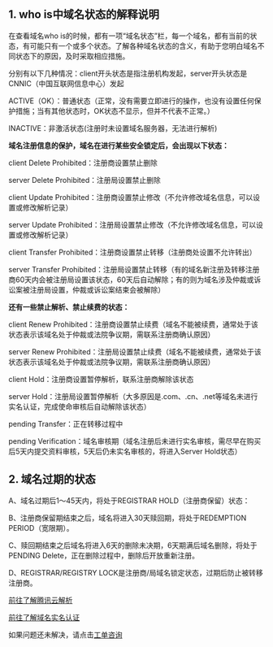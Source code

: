 ## 1. who is中域名状态的解释说明

   在查看域名who is的时候，都有一项“域名状态”栏，每一个域名，都有当前的状态，有可能只有一个或多个状态。了解各种域名状态的含义，有助于您明白域名不同状态下的原因，及时采取相应措施。

分别有以下几种情况：client开头状态是指注册机构发起，server开头状态是CNNIC（中国互联网信息中心）发起

ACTIVE（OK）：普通状态（正常，没有需要立即进行的操作，也没有设置任何保护措施；当有其他状态时，OK状态不显示，但并不代表不正常。）

INACTIVE：非激活状态(注册时未设置域名服务器，无法进行解析)

**域名注册信息的保护，域名在进行某些安全锁定后，会出现以下状态：**

client Delete Prohibited：注册商设置禁止删除

server Delete Prohibited：注册局设置禁止删除

client Update Prohibited：注册商设置禁止修改（不允许修改域名信息，可以设置或修改解析记录）

server Update Prohibited：注册局设置禁止修改（不允许修改域名信息，可以设置或修改解析记录）

client Transfer Prohibited：注册商设置禁止转移（注册商处设置不允许转出）

server Transfer Prohibited：注册局设置禁止转移（有的域名新注册及转移注册商60天内会被注册局设置该状态，60天后自动解除；有的则为域名涉及仲裁或诉讼案被注册局设置，仲裁或诉讼案结束会被解除）


**还有一些禁止解析、禁止续费的状态：**

client Renew Prohibited：注册商设置禁止续费（域名不能被续费，通常处于该状态表示该域名处于仲裁或法院争议期，需联系注册商确认原因）

server Renew Prohibited：注册局设置禁止续费（域名不能被续费，通常处于该状态表示该域名处于仲裁或法院争议期，需联系注册商确认原因）

client Hold：注册商设置暂停解析，联系注册商解除该状态

server Hold：注册局设置暂停解析（大多原因是.com、.cn、.net等域名未进行实名认证，完成使命审核后自动解除该状态）

pending Transfer：正在转移过程中

pending Verification：域名审核期（域名注册后未进行实名审核，需尽早在购买后5天内提交资料审核，5天后仍未实名审核的，将进入Server Hold状态）


## 2. 域名过期的状态

A、域名过期后1～45天内，将处于REGISTRAR HOLD（注册商保留）状态：

B、注册商保留期结束之后，域名将进入30天赎回期，将处于REDEMPTION PERIOD（宽限期）。

C、赎回期结束之后域名将进入6天的删除未决期，6天期满后域名删除，将处于PENDING Delete，正在删除过程中，删除后开放重新注册。

D、REGISTRAR/REGISTRY LOCK是注册商/局域名锁定状态，过期后防止被转移注册商。



[前往了解腾讯云解析](https://www.qcloud.com/document/product/302)

[前往了解域名实名认证](https://www.qcloud.com/document/product/242/6707)


如果问题还未解决，请点击[工单咨询](https://console.qcloud.com/workorder/category/create?level1_id=16&level2_id=17&level1_name=%E5%85%B6%E4%BB%96%E6%9C%8D%E5%8A%A1&level2_name=%E5%9F%9F%E5%90%8D)





